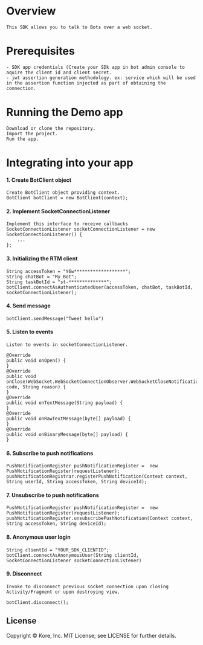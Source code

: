 # Overview
    This SDK allows you to talk to Bots over a web socket.

# Prerequisites
    - SDK app credentials (Create your SDk app in bot admin console to aquire the client id and client secret.
    - jwt assertion generation methodology. ex: service which will be used in the assertion function injected as part of obtaining the connection.
    
# Running the Demo app
    Download or clone the repository.
    Import the project.
    Run the app.

# Integrating into your app
#### 1. Create BotClient object
    Create BotClient object providing context.
    BotClient botClient = new BotClient(context);
    
#### 2. Implement SocketConnectionListener
    Implement this interface to receive callbacks
    SocketConnectionListener socketConnectionListener = new SocketConnectionListener() {
        ...
    };
    
#### 3. Initializing the RTM client
    String accessToken = "Y6w*******************";
    String chatBot = "My Bot";
    String taskBotId = "st-**************";
    botClient.connectAsAuthenticatedUser(accessToken, chatBot, taskBotId, socketConnectionListener);
    
#### 4. Send message
    botClient.sendMessage("Tweet hello")
    
#### 5. Listen to events
    Listen to events in socketConnectionListener.
    
    @Override
    public void onOpen() {
    }
    @Override
    public void onClose(WebSocket.WebSocketConnectionObserver.WebSocketCloseNotification code, String reason) {
    }
    @Override
    public void onTextMessage(String payload) {
    }
    @Override
    public void onRawTextMessage(byte[] payload) {
    }
    @Override
    public void onBinaryMessage(byte[] payload) {
    }
    
#### 6. Subscribe to push notifications
    PushNotificationRegister pushNotificationRegister =  new PushNotificationRegister(requestListener);
    pushNotificationRegistrar.registerPushNotification(Context context, String userId, String accessToken, String deviceId);
    
#### 7. Unsubscribe to push notifications
    PushNotificationRegister pushNotificationRegister =  new PushNotificationRegister(requestListener);
    pushNotificationRegister.unsubscribePushNotification(Context context, String accessToken, String deviceId);

#### 8. Anonymous user login
    String clientId = "YOUR_SDK_CLIENTID";
    botClient.connectAsAnonymousUser(String clientId, SocketConnectionListener socketConnectionListener)
    
#### 9. Disconnect
    Invoke to disconnect previous socket connection upon closing Activity/Fragment or upon destroying view.
    
    botClient.disconnect();
    
    



























License
----
Copyright © Kore, Inc. MIT License; see LICENSE for further details.



 
